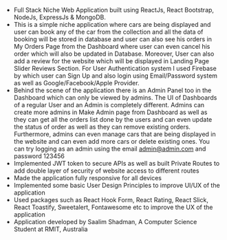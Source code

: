 * Full Stack Niche Web Application built using ReactJs, React Bootstrap, NodeJs, ExpressJs & MongoDB.
* This is a simple niche application where cars are being displayed and user can book any of the car from the collection and all the data of booking will be stored in database and user can also see his orders in My Orders Page from the Dashboard where user can even cancel his order which will also be updated in Database. Moreover, User can also add a review for the website which will be displayed in Landing Page Slider Reviews Section. For User Authentication system I used Firebase by which user can Sign Up and also login using Email/Password system as well as Google/Facebook/Apple Provider.
* Behind the scene of the application there is an Admin Panel too in the Dashboard which can only be viewed by admins. The UI of Dashboards of a regular User and an Admin is completely different. Admins can create more admins in Make Admin page from Dashboard as well as they can get all the orders list done by the users and can even update the status of order as well as they can remove existing orders. Furthermore, admins can even manage cars that are being displayed in the website and can even add more cars or delete existing ones. You can try logging as an admin using the email admin@admin.com and password 123456
* Implemented JWT token to secure APIs as well as built Private Routes to add double layer of security of website access to different routes
* Made the application fully responsive for all devices
* Implemented some basic User Design Principles to improve UI/UX of the application
* Used packages such as React Hook Form, React Rating, React Slick, React Toastify, Sweetalert, Fontawesome etc to improve the UX of the application
* Application developed by Saalim Shadman, A Computer Science Student at RMIT, Australia
